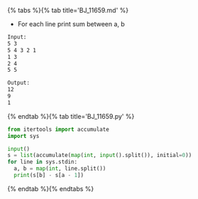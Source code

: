 {% tabs %}{% tab title='BJ_11659.md' %}

* For each line print sum between a, b

```txt
Input:
5 3
5 4 3 2 1
1 3
2 4
5 5

Output:
12
9
1
```

{% endtab %}{% tab title='BJ_11659.py' %}

```py
from itertools import accumulate
import sys

input()
s = list(accumulate(map(int, input().split()), initial=0))
for line in sys.stdin:
  a, b = map(int, line.split())
  print(s[b] - s[a - 1])
```

{% endtab %}{% endtabs %}
